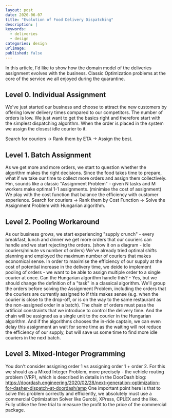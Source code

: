 ```yaml
---
layout: post
date: 2020-06-07
title: "Evolution of Food Delivery Dispatching"
description: |
keywords:
  - deliveries
  - design
categories: design
urlimage: 
published: false
---
```


In this article, I'd like to show how the domain model of the deliveries assignment evolves with the business.
Classic Optimization problems at the core of the service we all enjoyed during the quarantine.

<!--more-->

## Level 0. Individual Assignment

We've just started our business and choose to attract the new customers by offering lower delivery times compared to our competitors. The number of orders is low.
We just want to get the basics right and therefore start with the simplest dispatching algorithm.
When the order is placed in the system we assign the closest idle courier to it.

Search for couriers -> Rank them by ETA -> Assign the best.

## Level 1. Batch Assignment

As we get more and more orders, we start to question whether the algorithm makes the right decisions.
Since the food takes time to prepare, what if we take our time to collect more orders and assign them collectively.
Hm, sounds like a classic "Assignment Problem" - given N tasks and M workers make optimal 1-1 assignments. (minimise the cost of assignment)
We play with the cost function that balance the efficiency with customer experience.
Search for couriers -> Rank them by Cost Function -> Solve the Assignment Problem with Hungarian algorithm.

## Level 2. Pooling Workaround

As our business grows, we start experiencing "supply crunch" - every breakfast, lunch and dinner we get more orders that our couriers can handle and we start rejecting the orders. (show it on a diagram - idle couriers/minute vs number of orders) We've already tried optimal shifts planning and employed the maximum number of couriers that makes economical sense. In order to maximise the efficiency of our supply at the cost of potential increase in the delivery time, we deide to implement pooling of orders - we want to be able to assign multiple order to a single courier at once.
Can the Hungarian algorithm handle this? - Yes, but we should change the definition of a "task" in a classical algorithm.
We'll group the orders before solving the Assignment Problem, including the orders that the couriers are currently assigned to if this makes sense (e.g. when the courier is close to the drop-off, or is on the way to the same restaurant as the non-assigned order in a batch). The chain of orders must pass the artificial constraints that we introduce to control the delivery time. And the chain will be assigned as a single unit to the courier in the Hungarian algorithm.
And if the algorithms chooses the in-ride captain, we can even delay this assignment an wait for some time as the waiting will not reduce the efficiency of our supply, but will save us some time to find more idle couriers in the next batch.

## Level 3. Mixed-Integer Programming

You don't consider assigning order 1 vs assigning order 1 + order 2.
For this we should as a Mixed Integer Problem, more precisely - the vehicle routing problem (VRP), which is described in details in the DoorDash blog: https://doordash.engineering/2020/02/28/next-generation-optimization-for-dasher-dispatch-at-doordash/amp
One important point here is that to solve this problem correctly and efficiently, we absolutely must use a commercial Optimization Solver like Gurobi, XPress, CPLEX and the like. Fully utilise the free trial to measure the profit to the price of the commercial package.
